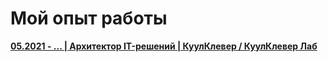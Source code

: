 # Мой опыт работы

[**05.2021 - ... | Архитектор IT-решений | КуулКлевер / КуулКлевер Лаб**](./[2021-05-solution-architect.md](2021-05-solution-architect.md))
